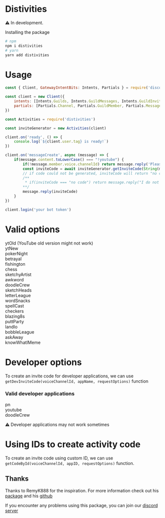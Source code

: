 # Distivities

⚠ In development. 

Installing the package 
```bash
# npm
npm i distivities
# yarn
yarn add distivities
```

# Usage

```js
const { Client, GatewayIntentBits: Intents, Partials } = require('discord.js')

const client = new Client({
    intents: [Intents.Guilds, Intents.GuildMessages, Intents.GuildInvites, Intents.MessageContent], // Guild invite intent is needed
    partials: [Partials.Channel, Partials.GuildMember, Partials.Message]
})

const Activities = require('distivities')

const inviteGenerator = new Activities(client)

client.on('ready', () => {
    console.log(`${client.user.tag} is ready!`)
})

client.on('messageCreate', async (message) => {
    if(message.content.toLowerCase() === "!youtube") {
        if(!message.member.voice.channelId) return message.reply('Please join a vc first')
        const inviteCode = await inviteGenerator.getInviteCode(String(message.member.voice.channelId), "ytNew")
        // if code could not be generated, inviteCode will return "no code" as a string
        /** 
         * if(inviteCode === "no code") return message.reply("I do not have the permission to perform this action")
        **/
        message.reply(inviteCode)
    }
})

client.login('your bot token')
```

# Valid options

ytOld (YouTube old version might not work)  
ytNew  
pokerNight  
betrayal  
fishington  
chess  
sketchyArtist  
awkword  
doodleCrew  
sketchHeads  
letterLeague  
wordSnacks  
spellCast  
checkers  
blazing8s  
puttParty  
landIo  
bobbleLeague  
askAway  
knowWhatIMeme

# Developer options

To create an invite code for developer applications, we can use `getDevInviteCode(voiceChannelId, appName, requestOptions)` function

### Valid developer applications

pn  
youtube  
doodleCrew

⚠ Developer applications may not work sometimes

# Using IDs to create activity code

To create an invite code using custom ID, we can use `getCodeById(voiceChannelId, appID, requestOptions)` function.

## Thanks

Thanks to RemyK888 for the inspiration. For more information check out his [package](https://github.com/RemyK888/discord-together) and his [github](https://github.com/RemyK888/)



If you encounter any problems using this package, you can join our [discord server](https://discord.gg/PpPgaCZR44)